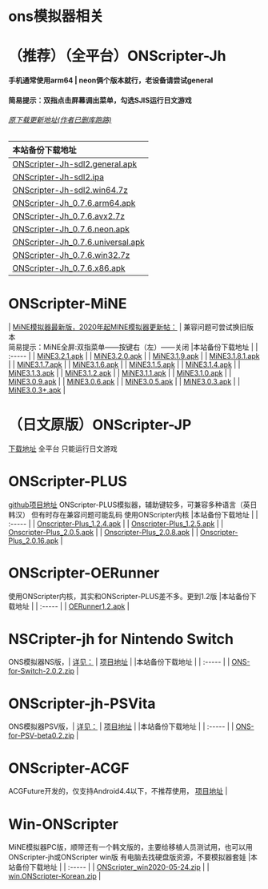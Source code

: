 # ons模拟器相关
# （推荐）（全平台）ONScripter-Jh
#### 手机通常使用arm64 | neon俩个版本就行，老设备请尝试general
#### 简易提示：双指点击屏幕调出菜单，勾选SJIS运行日文游戏
###### [原下载更新地址(作者已删库跑路)](https://bitbucket.org/jh10001/onscripter-jh/downloads) 

|本站备份下载地址  |
|  :----- |
|  [ONScripter-Jh-sdl2.general.apk](https://emu.fw05.workers.dev/https://github.com/butter255/emu/releases/download/0.0.2/ONScripter-Jh-sdl2.general.apk)  |
|  [ONScripter-Jh-sdl2.ipa](https://emu.fw05.workers.dev/https://github.com/butter255/emu/releases/download/0.0.2/ONScripter-Jh-sdl2.ipa)  |
|  [ONScripter-Jh-sdl2.win64.7z](https://emu.fw05.workers.dev/https://github.com/butter255/emu/releases/download/0.0.2/ONScripter-Jh-sdl2.win64.7z)  |
|  [ONScripter-Jh_0.7.6.arm64.apk](https://emu.fw05.workers.dev/https://github.com/butter255/emu/releases/download/0.0.2/ONScripter-Jh_0.7.6.arm64.apk)  |
|  [ONScripter-Jh_0.7.6.avx2.7z](https://emu.fw05.workers.dev/https://github.com/butter255/emu/releases/download/0.0.2/ONScripter-Jh_0.7.6.avx2.7z)  |
|  [ONScripter-Jh_0.7.6.neon.apk](https://emu.fw05.workers.dev/https://github.com/butter255/emu/releases/download/0.0.2/ONScripter-Jh_0.7.6.neon.apk)  |
|  [ONScripter-Jh_0.7.6.universal.apk](https://emu.fw05.workers.dev/https://github.com/butter255/emu/releases/download/0.0.2/ONScripter-Jh_0.7.6.universal.apk)  |
|  [ONScripter-Jh_0.7.6.win32.7z](https://emu.fw05.workers.dev/https://github.com/butter255/emu/releases/download/0.0.2/ONScripter-Jh_0.7.6.win32.7z)  |
|  [ONScripter-Jh_0.7.6.x86.apk](https://emu.fw05.workers.dev/https://github.com/butter255/emu/releases/download/0.0.2/ONScripter-Jh_0.7.6.x86.apk)  |

# ONScripter-MiNE
|  [MiNE模拟器最新版，2020年起MINE模拟器更新帖：](https://tieba.baidu.com/p/6476350812)  |
兼容问题可尝试换旧版本<br>
简易提示：MiNE全屏:双指菜单——按键右（左）——关闭
|本站备份下载地址  |
|  :----- |
|  [MiNE3.2.1.apk](https://emu.fw05.workers.dev/https://github.com/butter255/emu/releases/download/ONScripter-MiNE/MiNE3.2.1.apk)  |
|  [MiNE3.2.0.apk](https://emu.fw05.workers.dev/https://github.com/butter255/emu/releases/download/ONScripter-MiNE/MiNE3.2.0.apk)  |
|  [MiNE3.1.9.apk](https://emu.fw05.workers.dev/https://github.com/butter255/emu/releases/download/ONScripter-MiNE/MiNE3.1.9.apk)  |
|  [MiNE3.1.8.1.apk](https://emu.fw05.workers.dev/https://github.com/butter255/emu/releases/download/ONScripter-MiNE/MiNE3.1.8.1.apk)  |
|  [MiNE3.1.7.apk](https://emu.fw05.workers.dev/https://github.com/butter255/emu/releases/download/ONScripter-MiNE/MiNE3.1.7.apk)  |
|  [MiNE3.1.6.apk](https://emu.fw05.workers.dev/https://github.com/butter255/emu/releases/download/ONScripter-MiNE/MiNE3.1.6.apk)  |
|  [MiNE3.1.5.apk](https://emu.fw05.workers.dev/https://github.com/butter255/emu/releases/download/ONScripter-MiNE/MiNE3.1.5.apk)  |
|  [MiNE3.1.4.apk](https://emu.fw05.workers.dev/https://github.com/butter255/emu/releases/download/ONScripter-MiNE/MiNE3.1.4.apk)  |
|  [MiNE3.1.3.apk](https://emu.fw05.workers.dev/https://github.com/butter255/emu/releases/download/ONScripter-MiNE/MiNE3.1.3.apk)  |
|  [MiNE3.1.2.apk](https://emu.fw05.workers.dev/https://github.com/butter255/emu/releases/download/ONScripter-MiNE/MiNE3.1.2.apk)  |
|  [MiNE3.1.1.apk](https://emu.fw05.workers.dev/https://github.com/butter255/emu/releases/download/ONScripter-MiNE/MiNE3.1.1.apk)  |
|  [MiNE3.1.0.apk](https://emu.fw05.workers.dev/https://github.com/butter255/emu/releases/download/ONScripter-MiNE/MiNE3.1.0.apk)  |
|  [MiNE3.0.9.apk](https://emu.fw05.workers.dev/https://github.com/butter255/emu/releases/download/ONScripter-MiNE/MiNE3.0.9.apk)  |
|  [MiNE3.0.6.apk](https://emu.fw05.workers.dev/https://github.com/butter255/emu/releases/download/ONScripter-MiNE/MiNE3.0.6.apk)  |
|  [MiNE3.0.5.apk](https://emu.fw05.workers.dev/https://github.com/butter255/emu/releases/download/ONScripter-MiNE/MiNE3.0.5.apk)  |
|  [MiNE3.0.3.apk](https://emu.fw05.workers.dev/https://github.com/butter255/emu/releases/download/ONScripter-MiNE/MiNE3.0.3.apk)  |
|  [MiNE3.0.3+.apk](https://emu.fw05.workers.dev/https://github.com/butter255/emu/releases/download/ONScripter-MiNE/MiNE3.0.3+.apk)  |

# （日文原版）ONScripter-JP
[下载地址](https://onscripter.osdn.jp/onscripter.html) 
全平台 只能运行日文游戏
# ONScripter-PLUS
[github项目地址](https://github.com/matthewn4444/onscripter-plus-android) 
ONScripter-PLUS模拟器，辅助键较多，可兼容多种语言（英日韩汉） 但有时存在兼容问题可能乱码 使用ONScripter内核
|本站备份下载地址  |
|  :----- |
|  [Onscripter-Plus_1.2.4.apk](https://emu.fw05.workers.dev/https://github.com/butter255/emu/releases/download/ONScripter-PLUS/Onscripter-Plus_1.2.4.apk)  |
|  [Onscripter-Plus_1.2.5.apk](https://emu.fw05.workers.dev/https://github.com/butter255/emu/releases/download/ONScripter-PLUS/Onscripter-Plus_1.2.5.apk)  |
|  [Onscripter-Plus_2.0.5.apk](https://emu.fw05.workers.dev/https://github.com/butter255/emu/releases/download/ONScripter-PLUS/Onscripter-Plus_2.0.5.apk)  |
|  [Onscripter-Plus_2.0.8.apk](https://emu.fw05.workers.dev/https://github.com/butter255/emu/releases/download/ONScripter-PLUS/Onscripter-Plus_2.0.8.apk)  |
|  [Onscripter-Plus_2.0.16.apk](https://emu.fw05.workers.dev/https://github.com/butter255/emu/releases/download/ONScripter-PLUS/Onscripter-Plus_2.0.16.apk)  |

# ONScripter-OERunner
使用ONScripter内核，其实和ONScripter-PLUS差不多。更到1.2版
|本站备份下载地址  |
|  :----- |
|  [OERunner1.2.apk](https://emu.fw05.workers.dev/https://github.com/butter255/emu/releases/download/ONScripter-OERunner/OERunner1.2.apk)  |
# NSCripter-jh for Nintendo Switch
ONS模拟器NS版，|  [详见：](http://wetor.top)  |
[项目地址](https://github.com/wetor/ONScripter-jh-Switch)  |
|本站备份下载地址  |
|  :----- |
|  [ONS-for-Switch-2.0.2.zip](https://emu.fw05.workers.dev/https://github.com/butter255/emu/releases/download/ONScripter-NS/ONS-for-Switch-2.0.2.zip)  |
# ONScripter-jh-PSVita
ONS模拟器PSV版，|  [详见：](http://wetor.top)  |
[项目地址](https://github.com/wetor/ONScripter-jh-PSVita)  |
|本站备份下载地址  |
|  :----- |
|  [ONS-for-PSV-beta0.2.zip](https://emu.fw05.workers.dev/https://github.com/butter255/emu/releases/download/ONScripter-NS/ONS-for-PSV-beta0.2.zip)  |
# ONScripter-ACGF
ACGFuture开发的，仅支持Android4.4以下，不推荐使用，
[项目地址](https://code.google.com/archive/p/onscripter/)  |
# Win-ONScripter
MiNE模拟器PC版，顺带还有一个韩文版的，主要给移植人员测试用，也可以用ONScripter-jh或ONScripter win版 有电脑去找硬盘版资源，不要模拟器套娃
|本站备份下载地址  |
|  :----- |
|  [ONScripter_win2020-05-24.zip](https://emu.fw05.workers.dev/https://github.com/butter255/emu/releases/download/ONScripter-MiNE-V3/ONScripter_win2020-05-24.zip)  |
|  [win.ONScripter-Korean.zip](https://github.com/butter255/emu/releases/download/ONScripter-MiNE-V3/win.ONScripter-Korean.zip)  |